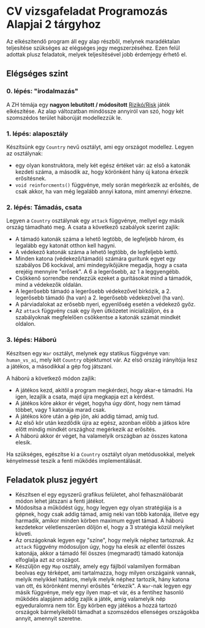# CV vizsgafeladat Programozás Alapjai 2 tárgyhoz
Az elkészítendő program áll egy alap részből, melynek maradéktalan teljesítése szükséges az elégséges jegy megszerzéséhez.
Ezen felül adottak plusz feladatok, melyek teljesítésével jobb érdemjegy érhető el.

## Elégséges szint

### 0. lépés: "irodalmazás"
A ZH témája egy **nagyon lebutított / módosított** [Rizikó/Risk](https://en.wikipedia.org/wiki/Risk_(game)) játék elkészítése. Az alap változatban mindössze annyiról van szó, hogy két szomszédos terület háborúját modellezzük le.

### 1. lépés: alaposztály
Készítsünk egy `Country` nevű osztályt, ami egy országot modellez. Legyen az osztálynak:
 - egy olyan konstruktora, mely két egész értéket vár: az első a katonák kezdeti száma, a második az, hogy körönként hány új katona érkezik erősítésnek. 
 - `void reinforcments()` függvénye, mely során megérkezik az erősítés, de csak akkor, ha van még legalább annyi katona, mint amennyi érkezne.


### 2. lépés: Támadás, csata

Legyen a `Country` osztálynak egy `attack` függvénye, mellyel egy másik ország támadható meg. A csata a következő szabályok szerint zajlik:
 - A támadó katonák száma a lehető legtöbb, de legfeljebb három, és legalább egy katonát otthon kell hagyni.
 - A védekező katonák száma a lehető legtöbb, de legfeljebb kettő.
 - Minden katona (védekező/támadó) számára gurítunk egyet egy szabályos D6 kockával, ami mindegyikőjükre megadja, hogy a csata erejéig mennyire "erősek". A 6 a legerősebb, az 1 a leggyengébb.
 - Csökkenő sorrendbe rendezzük ezeket a gurításokat mind a támadók, mind a védekezők oldalán.
 - A legerősebb támadó a legerősebb védekezővel birkózik, a 2. legerősebb támadó (ha van) a 2. legerősebb védekezővel (ha van).
 - A párviadalokat az erősebb nyeri, egyenlőség esetén a védekező győz.
 - Az `attack` függvény csak egy ilyen ütközetet inicializáljon, és a szabályoknak megfelelően csökkentse a katonák számát mindkét oldalon.

 ### 3. lépés: Háború

 Készítsen egy `War` osztályt, melynek egy statikus függvénye van: `human_vs_ai`, mely két `Country` objektumot vár. Az első ország irányítója lesz a játékos, a másodikkal a gép fog játszani.

 A háború a következő módon zajlik:
  - A játékos kezd, akitől a program megkérdezi, hogy akar-e támadni. Ha igen, lezajlik a csata, majd újra megkapja ezt a kérdést. 
  - A játékos köre akkor ér véget, hogyha úgy dönt, hogy nem támad többet, vagy 1 katonája marad csak.
  - A játékos köre után a gép jön, aki addig támad, amíg tud. 
  - Az első kör után kezdődik újra az egész, azonban előbb a játkos köre előtt mindig mindkét országhoz megérkezik az erősítés.
  - A háború akkor ér véget, ha valamelyik országban az összes katona elesik.

Ha szükséges, egészítse ki a `Country` osztályt olyan metódusokkal, melyek kényelmessé teszik a fenti működés implementálását.

## Feladatok plusz jegyért
 - Készítsen el egy egyszerű grafikus felületet, ahol felhasználóbarát módon lehet játszani a fenti játékot. 
 - Módosítsa a működést úgy, hogy legyen egy olyan stratégiája is a gépnek, hogy csak addig támad, amíg neki van több katonája, illetve egy harmadik, amikor minden körben maximum egyet támad. A háború kezdetekor véletlenszerűen dőljön el, hogy a 3 stratégia közül melyiket követi.
 - Az országoknak legyen egy "színe", hogy melyik néphez tartoznak. Az `attack` függvény módosuljon úgy, hogy ha elesik az ellenfél összes katonája, akkor a támadó fél összes (megmaradt) támadó katonája elfoglalja azt az országot.
 - Készüljön egy `Map` osztály, amely egy fájlból valamilyen formában beolvas egy térképet, ami tartalmazza, hogy milyen országaink vannak, melyik melyikkel határos, melyik melyik néphez tartozik, hány katona van ott, és körönként mennyi erősítés "érkezik". A `War`-nak legyen egy másik függvénye, mely egy ilyen map-et vár, és a fentihez hasonló működés alapjánm addig zajlik a játék, amíg valamelyik nép egyeduralomra nem tör. Egy körben egy játékos a hozzá tartozó országok bármelyikéből támadhat a szomszédos ellenséges országokba annyit, amennyit szeretne.
